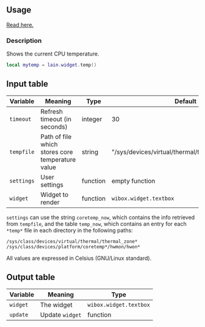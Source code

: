 ## Usage

[Read here.](https://github.com/lcpz/lain/wiki/Widgets#usage)

### Description

Shows the current CPU temperature.

```lua
local mytemp = lain.widget.temp()
```

## Input table

Variable | Meaning | Type | Default
--- | --- | --- | ---
`timeout` | Refresh timeout (in seconds) | integer | 30
`tempfile` | Path of file which stores core temperature value | string | "/sys/devices/virtual/thermal/thermal_zone0/temp"
`settings` | User settings | function | empty function
`widget` | Widget to render | function | `wibox.widget.textbox`

`settings` can use the string `coretemp_now`, which contains the info retrieved from `tempfile`, and the table `temp_now`, which contains an entry for each `*temp*` file in each directory in the following paths:

```shell
/sys/class/devices/virtual/thermal/thermal_zone*
/sys/class/devices/platform/coretemp*/hwmon/hwon*
```

All values are expressed in Celsius (GNU/Linux standard).

## Output table

Variable | Meaning | Type
--- | --- | ---
`widget` | The widget | `wibox.widget.textbox`
`update` | Update `widget` | function
